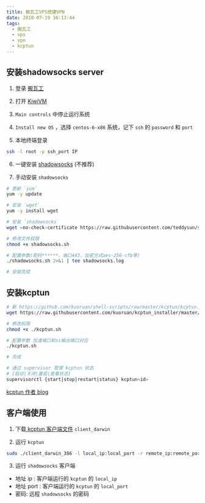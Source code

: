 ```yaml
---
title: 搬瓦工VPS搭建VPN
date: 2018-07-19 16:13:44
tags:
  - 搬瓦工
  - vps
  - vpn
  - kcptun
---
```

## 安装shadowsocks server

1. 登录 [搬瓦工](https://bwh1.net/clientarea.php)

2. 打开 [KiwiVM](https://kiwivm.64clouds.com/main.php)

3. `Main controls` 中停止运行系统

4. `Install new OS` ，选择 `centos-6-x86` 系统，记下 `ssh` 的 `password` 和 `port`

5. 本地终端登录
``` bash
ssh -l root -p ssh_port IP
```

6. 一键安装 [shadowsocks](https://kiwivm.64clouds.com/preloader.php?load=/main-exec.php?mode=extras_shadowsocks) (不推荐)

7. 手动安装 `shadowsocks`
``` bash
# 更新 `yum`
yum -y update

# 安装 `wget`
yum -y install wget

# 安装 `shadowsocks`
wget –no-check-certificate https://raw.githubusercontent.com/teddysun/shadowsocks_install/master/shadowsocks.sh

# 修改文件权限
chmod +x shadowsocks.sh

# 配置参数(密码******、端口443、加密方式aes-256-cfb等)
./shadowsocks.sh 2>&1 | tee shadowsocks.log

# 安装完成
```
## 安装kcptun

``` bash
# 新 https://github.com/kuoruan/shell-scripts/raw/master/kcptun/kcptun.sh
wget https://raw.githubusercontent.com/kuoruan/kcptun_installer/master/kcptun.sh

# 修改权限
chmod +x ./kcptun.sh

# 配置参数 加速端口和ss输出端口对应
./kcptun.sh

# 完成

# 通过 supervisor 管理 kcptun 状态
# {启动|关闭|重启|查看状态}
supervisorctl {start|stop|restart|status} kcptun<id>

```
[kcptun 作者 blog](https://blog.kuoruan.com/)

## 客户端使用

1. 下载[ kcptun 客户端文件](https://github.com/xtaci/kcptun/releases/tag/v20170315) `client_darwin`

2. 运行 `kcptun`
``` bash
sudo ./client_darwin_386 -l local_ip:local_port -r remote_ip:remote_port -mode 加速模式 -key "password"
```

3. 运行 `shadowsocks` 客户端
  - 地址 ip : 客户端运行的 `kcptun` 的 `local_ip`
  - 地址 port : 客户端运行的 `kcptun` 的 `local_port`
  - 密码: 远程 `shadowsocks` 的密码








